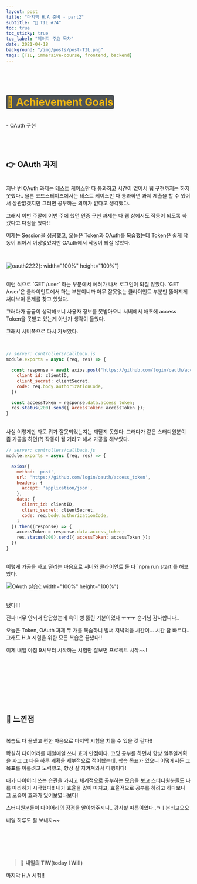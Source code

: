 ```yaml
---
layout: post
title: "마지막 H.A 준비 - part2"
subtitle: "📅 TIL #74"
toc: true
toc_sticky: true
toc_label: "페이지 주요 목차"
date: 2021-04-18
background: "/img/posts/post-TIL.png"
tags: [TIL, immersive-course, frontend, backend]
---
```


<br/>
<br/>

# <span style ="background-color:#4e5357; color:#f2b810; border-radius:4px; padding:2px">🎯 Achievement Goals</span>

<br/>
- OAuth 구현

<br/>
<br/>
<br/>
<br/>

## 👉 OAuth 과제

<br/>
지난 번 OAuth 과제는 테스트 케이스만 다 통과하고 시간이 없어서 웹 구현까지는 하지 못했다.. 물론 코드스테이츠에서는 테스트 케이스만 다 통과하면 과제 제출을 할 수 있어서 상관없겠지만 그러면 공부하는 의미가 없다고 생각했다.

그래서 이번 주말에 이번 주에 했던 인증 구현 과제는 다 웹 상에서도 작동이 되도록 하겠다고 다짐을 했다!!

어제는 Session을 성공했고, 오늘은 Token과 OAuth를 복습했는데 Token은 쉽게 작동이 되어서 이상없었지만 OAuth에서 작동이 되질 않았다. 

<br/>

![oauth2222](https://user-images.githubusercontent.com/75570915/115139618-d62bb480-a06d-11eb-8c85-4ee5291a1f04.png){: width="100%" height="100%"}

<br/>
이런 식으로 `GET /user` 하는 부분에서 에러가 나서 로그인이 되질 않았다. `GET /user`은 클라이언트에서 하는 부분이니까 아무 잘못없는 클라이언트 부분만 뚫어지게 쳐다보며 문제를 찾고 있었다.

그러다가 곰곰이 생각해보니 사용자 정보를 못받아오니 서버에서 애초에 access Token을 못받고 있는게 아닌가 생각이 들었다.

그래서 서버쪽으로 다시 가보았다.

<br/>

```js
// server: controllers/callback.js
module.exports = async (req, res) => {

  const response = await axios.post('https://github.com/login/oauth/access_token', {
    client_id: clientID,
    client_secret: clientSecret,
    code: req.body.authorizationCode,
  })

  const accessToken = response.data.access_token;
  res.status(200).send({ accessToken: accessToken });
}
```

<br/>
사실 이렇게만 봐도 뭐가 잘못되었는지는 깨닫지 못했다. 그러다가 같은 스터디원분이 좀 가공을 하면(?) 작동이 될 거라고 해서 가공을 해보았다.

<br/>

```js
// server: controllers/callback.js
module.exports = async (req, res) => {

  axios({
    method: 'post',
    url: 'https://github.com/login/oauth/access_token', 
    headers: {
      accept: 'application/json',
    },
    data: {
      client_id: clientID,
      client_secret: clientSecret,
      code: req.body.authorizationCode,
    } 
  }).then((response) => {
    accessToken = response.data.access_token;
    res.status(200).send({ accessToken: accessToken });
  })
}
```

<br/>
이렇게 가공을 하고 떨리는 마음으로 서버와 클라이언트 둘 다 `npm run start`를 해보았다.

<br/>

![OAuth 실습](https://user-images.githubusercontent.com/75570915/115140031-23108a80-a070-11eb-85e4-5be57e38996b.gif){: width="100%" height="100%"}

<br/>
됐다!!! 

진짜 너무 안되서 답답했는데 속이 뻥 뚫린 기분이었다 ㅜㅜㅜ 순기님 감사합니다..

오늘은 Token, OAuth 과제 두 개를 복습하니 벌써 저녁먹을 시간이... 시간 참 빠르다.. 그래도 H.A 시험을 위한 모든 복습은 끝냈다!!

이제 내일 아침 9시부터 시작하는 시험만 잘보면 프로젝트 시작~~!

<br/>
<br/>
<br/>
<br/>
<br/>
<br/>
<br/>


## 🙌 느낀점

<br/>
복습도 다 끝냈고 편한 마음으로 마지막 시험을 치룰 수 있을 것 같다!!

확실히 다이어리를 매일매일 쓰니 효과 만점이다. 코딩 공부를 하면서 항상 일주일계획을 짜고 그 다음 하루 계획을 세부적으로 적어놨는데, 학습 목표가 있으니 어떻게서든 그 목표를 이룰려고 노력했고, 항상 잘 지켜져와서 다행이다!

내가 다이어리 쓰는 습관을 가지고 체계적으로 공부하는 모습을 보고 스터디원분들도 나를 따라하기 시작했다!! 내가 효율을 많이 따지고, 효율적으로 공부를 하려고 하다보니 그 모습이 효과가 있어보였나보다!

스터디원분들이 다이어리의 장점을 알아봐주시니.. 감사할 따름이었다..ㄱㅣ분최고오오

내일 하루도 잘 보내자~~

<br/>
<br/>
<br/>
<br/>

> 👊 **내일의 TIW(today I Will)**

마지막 H.A 시험!!

<br/>
<br/>
<br/>
